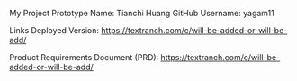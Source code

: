 My Project Prototype
Name: Tianchi Huang
GitHub Username: yagam11

Links
Deployed Version: https://textranch.com/c/will-be-added-or-will-be-add/

Product Requirements Document (PRD): https://textranch.com/c/will-be-added-or-will-be-add/